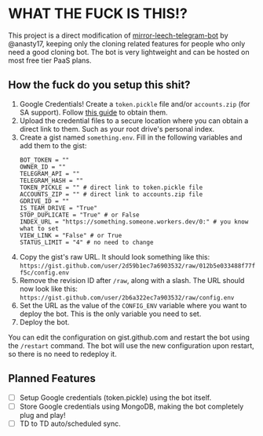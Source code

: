 # WHAT THE FUCK IS THIS!?

This project is a direct modification of [mirror-leech-telegram-bot](https://github.com/anasty17/mirror-leech-telegram-bot) by @anasty17, keeping only the cloning related features for people who only need a good cloning bot. The bot is very lightweight and can be hosted on most free tier PaaS plans.

## How the fuck do you setup this shit?
1. Google Credentials! Create a `token.pickle` file and/or `accounts.zip` (for SA support). Follow [this guide](https://github.com/weebzone/WZML/wiki/Deployment#getting-google-oauth-api-credential-file-and-tokenpickle) to obtain them.
2. Upload the credential files to a secure location where you can obtain a direct link to them. Such as your root drive's personal index.
3. Create a gist named `something.env`. Fill in the following variables and add them to the gist:
    ```
    BOT_TOKEN = ""
    OWNER_ID = ""
    TELEGRAM_API = ""
    TELEGRAM_HASH = ""
    TOKEN_PICKLE = "" # direct link to token.pickle file
    ACCOUNTS_ZIP = "" # direct link to accounts.zip file
    GDRIVE_ID = ""
    IS_TEAM_DRIVE = "True"
    STOP_DUPLICATE = "True" # or False
    INDEX_URL = "https://something.someone.workers.dev/0:" # you know what to set
    VIEW_LINK = "False" # or True
    STATUS_LIMIT = "4" # no need to change
    ```
4. Copy the gist's raw URL. It should look something like this:
    `https://gist.github.com/user/2d59b1ec7a6903532/raw/012b5e033488f77ff5c/config.env`
5. Remove the revision ID after `/raw`, along with a slash. The URL should now look like this:
    `https://gist.github.com/user/2b6a322ec7a903532/raw/config.env`
6. Set the URL as the value of the `CONFIG_ENV` variable where you want to deploy the bot. This is the only variable you need to set.
7. Deploy the bot.

You can edit the configuration on gist.github.com and restart the bot using the `/restart` command. The bot will use the new configuration upon restart, so there is no need to redeploy it.

## Planned Features
- [ ] Setup Google credentials (token.pickle) using the bot itself.
- [ ] Store Google credentials using MongoDB, making the bot completely plug and play!
- [ ] TD to TD auto/scheduled sync.
